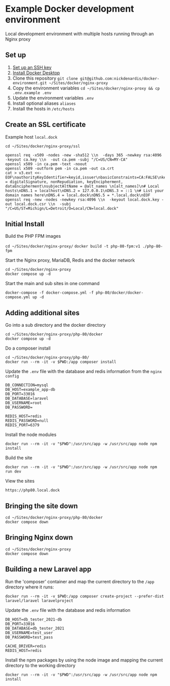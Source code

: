 # Example Docker development environment

Local development environment with multiple hosts running through an Nginx proxy

## Set up

1. [Set up an SSH key](https://docs.github.com/en/authentication/connecting-to-github-with-ssh/generating-a-new-ssh-key-and-adding-it-to-the-ssh-agent)
1. [Install Docker Desktop](https://www.docker.com/products/docker-desktop)
1. Clone this repository `git clone git@github.com:nickdenardis/docker-environment.git ~/Sites/docker/nginx-proxy`
1. Copy the environment variables `cd ~/Sites/docker/nginx-proxy && cp .env.example .env`
1. Update the environment variables `.env`
1. Install optional aliases `aliases`
1. Install the hosts in `/etc/hosts`

## Create an SSL certificate

Example host `local.dock`

`cd ~/Sites/docker/nginx-proxy/ssl`

```
openssl req -x509 -nodes -new -sha512 \\n  -days 365 -newkey rsa:4096 -keyout ca.key \\n  -out ca.pem -subj "/C=US/CN=MY-CA"
openssl x509 -in ca.pem -text -noout
openssl x509 -outform pem -in ca.pem -out ca.crt
cat > v3.ext <<-EOF\nauthorityKeyIdentifier=keyid,issuer\nbasicConstraints=CA:FALSE\nkeyUsage = digitalSignature, nonRepudiation, keyEncipherment, dataEncipherment\nsubjectAltName = @alt_names \n[alt_names]\n# Local hosts\nDNS.1 = localhost\nDNS.2 = 127.0.0.1\nDNS.3 = ::1 \n# List your domain names here\nDNS.4 = local.dock\nDNS.5 = *.local.dock\nEOF
openssl req -new -nodes -newkey rsa:4096 \\n  -keyout local.dock.key -out local.dock.csr \\n  -subj "/C=US/ST=Michign/L=Detroit/O=Local/CN=local.dock"
```

## Initial Install

Build the PHP FPM images

`cd ~/Sites/docker/nginx-proxy/`
`docker build -t php-80-fpm:v1 ./php-80-fpm`

Start the Nginx proxy, MariaDB, Redis and the docker network

`cd ~/Sites/docker/nginx-proxy`  
`docker compose up -d`

Start the main and sub sites in one command

`docker-compose -f docker-compose.yml -f php-80/docker/docker-compose.yml up -d`

## Adding additional sites

Go into a sub directory and the docker directory

`cd ~/Sites/docker/nginx-proxy/php-80/docker`  
`docker compose up -d`

Do a composer install

`cd ~/Sites/docker/nginx-proxy/php-80/`  
`docker run --rm -it -v $PWD:/app composer install`

Update the `.env` file with the database and redis information from the `nginx config`

```
DB_CONNECTION=mysql
DB_HOST=example_app-db
DB_PORT=33016
DB_DATABASE=laravel
DB_USERNAME=root
DB_PASSWORD=

REDIS_HOST=redis
REDIS_PASSWORD=null
REDIS_PORT=6379
```

Install the node modules

`docker run --rm -it -v "$PWD":/usr/src/app -w /usr/src/app node npm install`

Build the site

`docker run --rm -it -v "$PWD":/usr/src/app -w /usr/src/app node npm run dev`

View the sites

`https://php80.local.dock`

## Bringing the site down

`cd ~/Sites/docker/nginx-proxy/php-80/docker`  
`docker compose down`

## Bringing Nginx down

`cd ~/Sites/docker/nginx-proxy`  
`docker compose down`

## Building a new Laravel app

Run the 'composer' container and map the current directory to the `/app` directory where it runs:

`docker run --rm -it -v $PWD:/app composer create-project --prefer-dist laravel/laravel laravelproject`

Update the `.env` file with the database and redis information

```
DB_HOST=db_tester_2021-db
DB_PORT=33016
DB_DATABASE=db_tester_2021
DB_USERNAME=test_user
DB_PASSWORD=test_pass

CACHE_DRIVER=redis
REDIS_HOST=redis
```

Install the npm packages by using the node image and mapping the current directory to the working directory

`docker run --rm -it -v "$PWD":/usr/src/app -w /usr/src/app node npm install`

